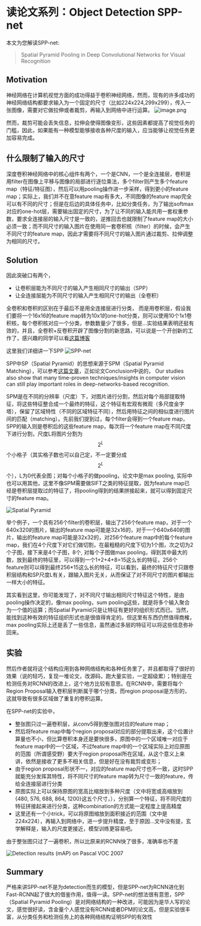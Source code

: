 # 读论文系列：Object Detection SPP-net

本文为您解读SPP-net:

> Spatial Pyramid Pooling in Deep Convolutional Networks for Visual Recognition

## Motivation
神经网络在计算机视觉方面的成功得益于卷积神经网络，然而，现有的许多成功的神经网络结构都要求输入为一个固定的尺寸（比如224x224,299x299），传入一张图像，需要对它做拉伸或者裁剪，再输入到网络中进行运算。
![image.png](http://upload-images.jianshu.io/upload_images/1828517-cd7d289a0d97c9b9.png?imageMogr2/auto-orient/strip%7CimageView2/2/w/1240)

然而，裁剪可能会丢失信息，拉伸会使得图像变形，这些因素都提高了视觉任务的门槛，因此，如果能有一种模型能够接收各种尺度的输入，应当能够让视觉任务更加容易完成。

## 什么限制了输入的尺寸
深度卷积神经网络中的核心组件有两个，一个是CNN，一个是全连接层，卷积是用filter在图像上平移与图像的局部进行逐位乘法，多个filter则产生多个feature map（特征/特征图），然后可以用pooling操作进一步采样，得到更小的feature map；实际上，我们并不在意feature map有多大，不同图像的feature map完全可以有不同的尺寸；但是在后边的具体任务中，比如分类任务，为了输出softmax对应的one-hot层，需要输出固定的尺寸，为了让不同的输入能共用一套权重参数，要求全连接层的输入尺寸是一致的，逆推回去也就限制了feature map的大小必须一致；而不同尺寸的输入图片在使用同一套卷积核（filter）的时候，会产生不同尺寸的feature map，因此才需要将不同尺寸的输入图片通过裁剪、拉伸调整为相同的尺寸。

## Solution
因此突破口有两个，
- 让卷积层能为不同尺寸的输入产生相同尺寸的输出（SPP）
- 让全连接层能为不同尺寸的输入产生相同尺寸的输出（全卷积）

全卷积和卷积的区别在于最后不是用全连接层进行分类， 而是用卷积层，假设我们要将一个16x16的feature map转为10x1的one-hot分类，则可以使用10个1x1卷积核，每个卷积核对应一个分类，参数数量少了很多，但是…实验结果表明还挺有效的，并且，全卷积+反卷积开辟了图像分割的新思路，可以说是一个开创新的工作了，感兴趣的同学可以看[这篇博客](http://blog.csdn.net/taigw/article/details/51401448)

这里我们详细讲一下SPP
![SPP-net](http://upload-images.jianshu.io/upload_images/1828517-331144212396ac49.png?imageMogr2/auto-orient/strip%7CimageView2/2/w/1240)

SPP中SP（Spatial Pyramid）的思想来源于SPM（Spatial Pyramid Matching），可以参考[这篇文章](http://blog.csdn.net/jwh_bupt/article/details/9625469)，正如论文Conclusion中说的， Our studies also show that many time-proven techniques/insights in computer vision can still play important roles in deep-networks-based recognition.

SPM是在不同的分辨率（尺度）下，对图片进行分割，然后对每个局部提取特征，将这些特征整合成一个最终的特征，这个特征有宏观有微观（多尺度金字塔），保留了区域特性（不同的区域特征不同），然后用特征之间的相似度进行图片间的匹配（matching）。先前我们提到过，每个filter会得到一个feature map，SPP的输入则是卷积后的这些feature map，每次将一个feature map在不同尺度下进行分割，尺度L将图片分割为$$2^L$$个小格子（其实格子数也可以自己定，不一定要分成$$2^L$$个），L为0代表全图；对每个小格子的做pooling，论文中是max pooling, 实际中也可以用其他，这里不像SPM需要做SIFT之类的特征提取，因为feature map已经是卷积层提取过的特征了，将pooling得到的结果拼接起来，就可以得到固定尺寸的feature map。

![Spatial Pyramid](http://upload-images.jianshu.io/upload_images/1828517-f2287a903cc156a9.png?imageMogr2/auto-orient/strip%7CimageView2/2/w/1240)

举个例子，一个具有256个filter的卷积层，输出了256个feature map，对于一个640x320的图片，输出的feature map可能是32x16的，对于一个640x640的图片，输出的feature map可能是32x32的，对256个feature map中的每个feature map，我们在4个尺度下对它们做切割，在最粗糙的尺度下切为1个图，次之切为2个子图，接下来是4个子图，8个, 对每个子图做max pooling，得到其中最大的数，放到最终的特征里，可以得到一个1+2+4+8=15这么长的特征，256个feature则可以得到最终256*15这么长的特征，可以看到，最终的特征尺寸只跟卷积层结构和SP尺度L有关，跟输入图片无关，从而保证了对不同尺寸的图片都输出一样大小的特征。

其实看到这里，你可能发现了，对不同尺寸输出相同尺寸特征这个特性，是由pooling操作决定的，像max pooling，sum pooling这些，就是将多个输入聚合为一个值的运算；而Spatial Pyramid只是让特征有更好的组织形式而已。当然，能找到这种有效的特征组织形式也是很值得肯定的。但这里有东西仍然值得商榷，max pooling实际上还是丢了一些信息，虽然通过多层的特征可以将这些信息弥补回来。

## 实验
然后作者就将这个结构应用到各种网络结构和各种任务里了，并且都取得了很好的效果（说的轻巧，复现一堆论文，改源码，跑大量实验，一定超级累）；特别是在检测任务对RCNN的改进上，这个地方比较有意思。在RCNN中，需要将每个Region Proposal输入卷积层判断属于哪个分类，而region proposal是方形的，这就导致有很多区域做了重复的卷积运算。


在SPP-net的实验中，
- 整张图只过一遍卷积层，从conv5得到整张图对应的feature map；
- 然后将feature map中每个region proposal对应的部分提取出来，这个位置计算量也不小，但比算卷积本身还是要快很多，原图中的一个区域唯一对应于feature map中的一个区域，不过feature map中的一个区域实际上对应原图的范围（所谓感受野）要大于region proposal所在区域，从这个意义上来讲，依然是接收了更多不相关信息，但是好在没有裁剪或变形；
- 由于region proposal形状不一，对应的feature map尺寸也不一致，这时SPP就能充分发挥其特性，将不同尺寸的feature map转为尺寸一致的feature，传给全连接层进行分类
- 原图实际上可以保持原图的宽高比缩放到多种尺度（文中将宽或高缩放到{480, 576, 688, 864, 1200}这五个尺寸，），分别算一个特征，将不同尺度的特征拼接起来进行分类，这种combination的方式能一定程度上提高精度
- 这里还有一个小trick，可以将原图缩放到面积接近的范围（文中是224x224），再输入到网络中，进一步提升精度，至于原因…文中没有提，玄学解释是，输入的尺度更接近，模型训练更容易吧。

由于整张图只过了一遍卷积，所以比原来的RCNN快了很多，准确率也不差

![Detection results (mAP) on Pascal VOC 2007](http://upload-images.jianshu.io/upload_images/1828517-45f9e0e2be0c4482.png?imageMogr2/auto-orient/strip%7CimageView2/2/w/1240)

## Summary
严格来讲SPP-net不是为detection而生的模型，但是SPP-net为RCNN进化到Fast-RCNN起了很大的借鉴作用，值得一读。SPP-net的想法很有意思，SPP（Spatial Pyramid Pooling）是对网络结构的一种改进，可能因为是华人写的论文，感觉很好读，含金量个人感觉没有RCNN或者DPM的论文高，但是实验很丰富，从分类任务和检测任务上的各种网络结构证明SPP的有效性

